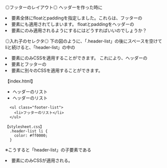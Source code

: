 ◎フッターのレイアウト◎
ヘッダーを作った時に<li>要素全体にfloatとpaddingを指定しました。これらは、フッターの<li>要素にも適用されてしまいます。
floatとpaddingをヘッダーの<li>要素にのみ適用されるようにするにはどうすればいいのでしょうか？

◎入れ子のセレクタ◎
下の図のように、「.header-list」の後にスペースを空けてliと続けると、「header-list」の中の<li>要素にのみCSSを適用することができます。
これにより、ヘッダーの<li>要素とフッターの<li>要素に別々のCSSを適用することができます。
 
   【index.html】
      <ul class="header-list">
        <li>ヘッダーのリスト</li>
        <li>ヘッダーのリスト</li>
      </ul>

      <ul class="footer-list">
        <li>フッターのリスト</li>
      </ul>

    【stylesheet.css】
      .header-list li {
        color: #ff0000;
      }
      
  ※こうすると「header-list」の子要素である<li>要素にのみCSSが適用される。
